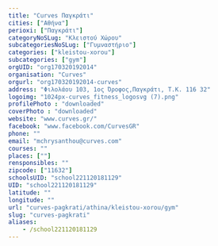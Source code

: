 ```yaml
---
title: "Curves Παγκράτι"
cities: ["Αθήνα"]
perioxi: ["Παγκράτι"]
categoryNoSLug: "Κλειστού Χώρου"
subcategoriesNoSLug: ["Γυμναστήριο"]
categories: ["kleistou-xorou"]
subcategories: ["gym"]
orgUID: "org170320192014"
organisation: "Curves"
orgurl: "org170320192014-curves"
address: "Φιλολάου 103, 1ος Όροφος,Παγκράτι, Τ.Κ. 116 32"
logoimg: "1024px-curves_fitness_logosvg (7).png"
profilePhoto : "downloaded"
coverPhoto : "downloaded"
website: "www.curves.gr/"
facebook: "www.facebook.com/CurvesGR"
phone: ""
email: "mchrysanthou@curves.com"
courses: ""
places: [""]
rensponsibles: ""
zipcode: ["11632"]
schoolsUID: "school221120181129"
UID: "school221120181129"
latitude: ""
longitude: ""
url: "curves-pagkrati/athina/kleistou-xorou/gym"
slug: "curves-pagkrati"
aliases:
    - /school221120181129
---
```





